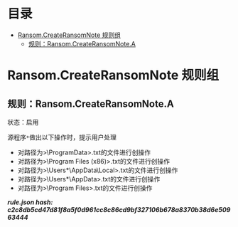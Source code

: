 



目录
==

* [Ransom.CreateRansomNote 规则组](#ransomcreateransomnote-)
	* [规则：Ransom.CreateRansomNote.A](#ransomcreateransomnotea)

# Ransom.CreateRansomNote 规则组

## 规则：Ransom.CreateRansomNote.A
  
状态：启用

源程序`*`做出以下操作时，提示用户处理
- 对路径为>\ProgramData\>.txt的文件进行创操作
- 对路径为>\Program Files (x86)\>.txt的文件进行创操作
- 对路径为>\Users\*\AppData\Local\>.txt的文件进行创操作
- 对路径为>\Users\*\AppData\>.txt的文件进行创操作
- 对路径为>\Program Files\>.txt的文件进行创操作
  
***rule.json hash: c2c8db5cd47d81f8a5f0d961cc8c86cd9bf327106b678a8370b38d6e50963444***